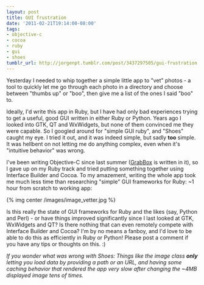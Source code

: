 ```yaml
---
layout: post
title: GUI frustration
date: '2011-02-21T19:14:00-08:00'
tags:
- objective-c
- cocoa
- ruby
- gui
- shoes
tumblr_url: http://jorgenpt.tumblr.com/post/3437297505/gui-frustration
---
```


Yesterday I needed to whip together a simple little app to "vet" photos - a tool to quickly let me go through each photo in a directory and choose between "thumbs up" or "boo", then give me a list of the ones I said "boo" to.


Ideally, I'd write this app in Ruby, but I have had only bad experiences trying to get a useful, good GUI written in either Ruby or Python. Years ago I looked into GTK, QT and WxWidgets, but none of them convinced me they were capable. So I googled around for "simple GUI ruby", and "Shoes" caught my eye. I tried it out, and it was indeed simple, but sadly **too** simple. It was hellbent on not letting me do anything complex, even when it's "intuitive behavior" was wrong.


I've been writing Objective-C since last summer ([GrabBox](http://grabbox.devsoft.no) is written in it), so I gave up on my Ruby track and tried putting something together using Interface Builder and Cocoa. To my amazement, writing the whole app took me much less time than researching "simple" GUI frameworks for Ruby: ~1 hour from scratch to working app:


{% img center /images/image_vetter.jpg %}


Is this really the state of GUI frameworks for Ruby and the likes (say, Python and Perl) - or have things improved significantly since I last looked at GTK, WxWidgets and QT? Is there nothing that can even remotely compete with Interface Builder and Cocoa? I'm by no means a fanboy, and I'd love to be able to do this as efficiently in Ruby or Python! Please post a comment if you have any tips or thoughts on this. :)


*If you wonder what was wrong with Shoes: Things like the image class **only** letting you load data by providing a path or an URL, and having some caching behavior that rendered the app very slow after changing the ~4MB displayed image tens of times.*
